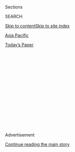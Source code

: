 <div id="app">

<div>

<div>

<div>

<div class="NYTAppHideMasthead css-1q2w90k e1suatyy0">

<div class="section css-ui9rw0 e1suatyy2">

<div class="css-eph4ug er09x8g0">

<div class="css-6n7j50">

</div>

<span class="css-1dv1kvn">Sections</span>

<div class="css-10488qs">

<span class="css-1dv1kvn">SEARCH</span>

</div>

[Skip to content](#site-content)[Skip to site index](#site-index)

</div>

<div id="masthead-section-label" class="css-1wr3we4 eaxe0e00">

[Asia
Pacific](https://www.nytimes.com/section/world/asia)

</div>

<div class="css-10698na e1huz5gh0">

</div>

</div>

<div id="masthead-bar-one" class="section hasLinks css-15hmgas e1csuq9d3">

<div class="css-uqyvli e1csuq9d0">

</div>

<div class="css-1uqjmks e1csuq9d1">

</div>

<div class="css-9e9ivx">

[](https://myaccount.nytimes.com/auth/login?response_type=cookie&client_id=vi)

</div>

<div class="css-1bvtpon e1csuq9d2">

[Today’s
Paper](https://www.nytimes.com/section/todayspaper)

</div>

</div>

</div>

</div>

<div data-aria-hidden="false">

<div id="site-content" data-role="main">

<div>

<div class="css-1aor85t" style="opacity:0.000000001;z-index:-1;visibility:hidden">

<div class="css-1hqnpie">

<div class="css-epjblv">

<span class="css-17xtcya">[Asia
Pacific](/section/world/asia)</span><span class="css-x15j1o">|</span><span class="css-fwqvlz">South
Korea to Shut Joint Factory Park, Kaesong, Over Nuclear Test and
Rocket</span>

</div>

<div class="css-k008qs">

<div class="css-1iwv8en">

<span class="css-18z7m18"></span>

<div>

</div>

</div>

<span class="css-1n6z4y">https://nyti.ms/1RoFDbK</span>

<div class="css-1705lsu">

<div class="css-4xjgmj">

<div class="css-4skfbu" data-role="toolbar" data-aria-label="Social Media Share buttons, Save button, and Comments Panel with current comment count" data-testid="share-tools">

  - 
  - 
  - 
  - 
    
    <div class="css-6n7j50">
    
    </div>

  - 
  - 

</div>

</div>

</div>

</div>

</div>

</div>

<div class="css-13pd83m">

</div>

<div id="top-wrapper" class="css-1sy8kpn">

<div id="top-slug" class="css-l9onyx">

Advertisement

</div>

[Continue reading the main
story](#after-top)

<div class="ad top-wrapper" style="text-align:center;height:100%;display:block;min-height:250px">

<div id="top" class="place-ad" data-position="top" data-size-key="top">

</div>

</div>

<div id="after-top">

</div>

</div>

<div id="sponsor-wrapper" class="css-1hyfx7x">

<div id="sponsor-slug" class="css-19vbshk">

Supported by

</div>

[Continue reading the main
story](#after-sponsor)

<div id="sponsor" class="ad sponsor-wrapper" style="text-align:center;height:100%;display:block">

</div>

<div id="after-sponsor">

</div>

</div>

<div class="css-1vkm6nb ehdk2mb0">

# South Korea to Shut Joint Factory Park, Kaesong, Over Nuclear Test and Rocket

</div>

<div class="css-79elbk" data-testid="photoviewer-wrapper">

<div class="css-z3e15g" data-testid="photoviewer-wrapper-hidden">

</div>

<div class="css-1a48zt4 ehw59r15" data-testid="photoviewer-children">

![<span class="css-16f3y1r e13ogyst0" data-aria-hidden="true">North
Korean employees at a factory in the border town of Kaesong, in
2013.</span><span class="css-cnj6d5 e1z0qqy90" itemprop="copyrightHolder"><span class="css-1ly73wi e1tej78p0">Credit...</span><span><span>Kim
Hong-Ji/Agence France-Presse — Getty
Images</span></span></span>](https://static01.nyt.com/images/2016/02/11/world/11Korea-web1/11Korea-web1-articleLarge.jpg?quality=75&auto=webp&disable=upscale)

</div>

</div>

<div class="css-xt80pu e12qa4dv0">

<div class="css-18e8msd">

<div class="css-vp77d3 epjyd6m0">

<div class="css-1baulvz">

By [<span class="css-1baulvz last-byline" itemprop="name">Choe
Sang-Hun</span>](http://www.nytimes.com/by/choe-sang-hun)

</div>

</div>

  - Feb. 10,
    2016

  - 
    
    <div class="css-4xjgmj">
    
    <div class="css-d8bdto" data-role="toolbar" data-aria-label="Social Media Share buttons, Save button, and Comments Panel with current comment count" data-testid="share-tools">
    
      - 
      - 
      - 
      - 
        
        <div class="css-6n7j50">
        
        </div>
    
      - 
      - 
    
    </div>
    
    </div>

</div>

</div>

<div class="section meteredContent css-1r7ky0e" name="articleBody" itemprop="articleBody">

<div class="css-1fanzo5 StoryBodyCompanionColumn">

<div class="css-53u6y8">

SEOUL, South Korea — South Korea said on Wednesday that it would shut
down an industrial complex that it runs jointly with North Korea, its
strongest retaliation yet for [the North’s recent nuclear
test](http://www.nytimes.com/2016/01/07/world/asia/north-korea-hydrogen-bomb-q-a.html "Times article.")
and its [launching of a long-range
rocket](http://www.nytimes.com/2016/02/07/world/asia/north-korea-moves-up-rocket-launching-plan.html "Times article.")
over the weekend.

In announcing the decision, Unification Minister Hong Yong-pyo said the
industrial complex in the North Korean border town of Kaesong, which
went into operation in 2004, had wound up providing funds for the
North’s weapons programs.

Mr. Hong, the South’s point man for negotiations on the North, said
South Korea had informed Pyongyang of its decision and asked it to help
the 184 South Korean factory managers at the complex to cross the border
safely and return home.

Although the Kaesong complex was [temporarily shut down in
2013](http://www.nytimes.com/2013/04/09/world/asia/north-korea.html "Times article."),
it was the North that initiated the closing, by pulling out its workers
to protest joint South Korean-American military drills. The South
responded by withdrawing its managers.

</div>

</div>

<div class="css-1fanzo5 StoryBodyCompanionColumn">

<div class="css-53u6y8">

Wednesday’s action was the first time the South unilaterally closed the
complex. And by officially identifying the factory park as a source of
cash for the North’s nuclear program, the South seemed to indicate that
the shutdown was permanent.

There was no immediate public response from North Korea.

The South’s announcement came as the United States and its allies were
trying to persuade the United Nations Security Council to impose
stronger sanctions against the North. South Korea and the United States
have also said they will impose unilateral sanctions.

<div class="css-79elbk" data-testid="photoviewer-wrapper">

<div class="css-z3e15g" data-testid="photoviewer-wrapper-hidden">

</div>

<div class="css-1a48zt4 ehw59r15" data-testid="photoviewer-children">

<div class="css-zgakxe erfvjey0">

<span class="css-1ly73wi e1tej78p0">Image</span>

<div class="css-zjzyr8">

<div data-testid="lazyimage-container" style="height:580px">

</div>

</div>

</div>

<span class="css-16f3y1r e13ogyst0" data-aria-hidden="true">Hong
Yong-pyo, the South Korean unification minister, on
Wednesday.</span><span class="css-cnj6d5 e1z0qqy90" itemprop="copyrightHolder"><span class="css-1ly73wi e1tej78p0">Credit...</span><span>Kim
Jin-A/NEWSIS, via Associated Press</span></span>

</div>

</div>

“We cannot stop North Korea’s nuclear and missile programs with the
existing methods of response,” Mr. Hong said in a nationally televised
statement. “We need to act strongly together with the international
community to ensure that North Korea pay a price, and we need to take
special actions to leave the North with no option but to give up its
nuclear program and change.”

Mr. Hong said the Kaesong factory park had been an important source of
cash for the North Korean government. He said North Korea had earned
more than $560 million in wages for its workers there, including $120
million last year. Businesses and the government from the South have
also invested $852 million in factories, roads and other facilities
there.

</div>

</div>

<div class="css-1fanzo5 StoryBodyCompanionColumn">

<div class="css-53u6y8">

“In the end, it appears that the money was used not for the peace the
international community wanted but to advance the North’s nuclear
weapons and long-range missiles,” he said.

</div>

</div>

![<span class="css-16f3y1r e13ogyst0">After North Korea’s long-range
rocket launch last weekend, Hong Yong-Pyo, South Korea's unification
minister, announced the suspension of operations at the countries’ joint
factory
park.</span><span class="css-cch8ym"><span class="css-1dv1kvn">Credit</span><span class="css-cnj6d5 e1z0qqy90" itemprop="copyrightHolder"><span class="css-1ly73wi e1tej78p0">Credit...</span><span>Yonhap/European
Pressphoto
Agency</span></span></span>](https://static01.nyt.com/images/2016/02/11/world/11Korea-video/11Korea-video-videoSixteenByNine1050.jpg)

<div class="css-1fanzo5 StoryBodyCompanionColumn">

<div class="css-53u6y8">

On Jan. 6, [North Korea conducted its fourth nuclear
test](http://www.nytimes.com/2016/01/06/world/asia/north-korea-hydrogen-bomb-test.html "Times article."),
which it claimed was of a hydrogen bomb, and on Sunday, it launched a
satellite into orbit using a long-range rocket. Both actions were in
defiance of Security Council resolutions banning the North from pursuing
nuclear arms or ballistic missile technology.

The conservative South Korean government of President Park Geun-hye has
responded by resuming propaganda broadcasts along the border and,
despite China’s opposition, agreeing to negotiate the deployment of an
American missile defense system on its territory.

But Ms. Park’s conservative supporters have been urging her to go
further by shutting down Kaesong, the only industrial complex in North
Korea that is jointly operated with investors from outside the country.

The Kaesong factory park began more than a decade ago as an experiment:
combining South Korean manufacturing skills with cheap North Korea
labor. It was the most important of a number of cooperative projects
begun during a period of reconciliation between the Koreas, when the
South hoped that increased economic exchanges would help ease mutual
mistrust and, eventually, lead to the reunification of the divided
Korean Peninsula.

But most of those projects, like a joint tourism venture at Diamond
Mountain in southeast North Korea, have been abandoned during the past
eight years, as the North’s continuing nuclear arms development and
occasional armed provocations, like the [shelling of a South Korean
island](http://www.nytimes.com/2010/11/24/world/asia/24korea.html "Times article.")
in 2010, have soured many South Koreans on the prospect of better
relations.

</div>

</div>

<div class="css-1fanzo5 StoryBodyCompanionColumn">

<div class="css-53u6y8">

Kaesong was the last of those joint projects still functioning and the
most important symbol of inter-Korean good will. Streams of cars and
trucks going to and from the complex crossed the otherwise tightly
sealed border daily, carrying South Korean factory managers into the
North and manufactured goods into the South. More than 45,000 North
Koreans worked for 123 South Korean-owned factories at Kaesong last
year, producing more than $515 million worth of textiles, electronic
parts and other labor-intensive goods, according to the South Korean
government.

But the wages, paid in American dollars, did not go directly to the
North Korean workers. Instead, the Pyongyang government took the bulk of
the cash, with the workers getting just a small fraction of their wages
in the local currency, according to South Korean officials here.
Conservative South Koreans and some American policy makers have long
feared that proceeds from Kaesong have benefited the North’s nuclear
arms program.

Until now, Kaesong had continued to operate despite such misgivings. Its
operations [were suspended for five
months](http://www.nytimes.com/2013/05/04/world/asia/last-south-koreans-leave-industrial-park-in-north.html "Times article.")
after the North’s third nuclear test in 2013, but they eventually
resumed, with the Koreas agreeing to ensure that the complex would not
be affected by “political situations under any circumstance.”

Mr. Hong, the unification minister, said on Wednesday that the South had
needed to take drastic action. He said the North’s nuclear ambitions, if
left unchecked, could set off a “nuclear domino effect” in the region,
with other countries pursuing their own arms programs in response to the
North’s.

South Koreans who have argued for keeping Kaesong open said that cutting
off trade with the North would only weaken Seoul’s economic leverage and
push Pyongyang closer to China. South Korea was once a major trading
partner of the North, but almost all of the isolated country’s trade now
goes through China, which has resisted appeals from Seoul and Washington
to use its influence to curb the North’s nuclear ambitions.

Cheong Seong-chang, a senior analyst at the Sejong Institute in South
Korea, said the shutdown of Kaesong was “the worst possible option” for
the South. Economically, he said, it would do the North less harm than
Seoul hoped, because the North could earn more cash by sending the same
skilled North Korean workers to China. “When you look at the South
Korean government’s policies since the North’s nuclear test, you cannot
help thinking that it is reacting emotionally,” Mr. Cheong said.

The Kaesong complex had been closed since Sunday for the Lunar New Year
holiday; the South’s announcement means it will not reopen on Thursday
as planned. Most of the roughly 500 South Korean managers based at the
complex are home for the holiday, but 184 are still in Kaesong, South
Korean officials said.

</div>

</div>

</div>

<div>

</div>

<div>

</div>

<div>

</div>

<div>

<div id="bottom-wrapper" class="css-1ede5it">

<div id="bottom-slug" class="css-l9onyx">

Advertisement

</div>

[Continue reading the main
story](#after-bottom)

<div id="bottom" class="ad bottom-wrapper" style="text-align:center;height:100%;display:block;min-height:90px">

</div>

<div id="after-bottom">

</div>

</div>

</div>

</div>

</div>

## Site Index

<div>

</div>

## Site Information Navigation

  - [© <span>2020</span> <span>The New York Times
    Company</span>](https://help.nytimes.com/hc/en-us/articles/115014792127-Copyright-notice)

<!-- end list -->

  - [NYTCo](https://www.nytco.com/)
  - [Contact
    Us](https://help.nytimes.com/hc/en-us/articles/115015385887-Contact-Us)
  - [Work with us](https://www.nytco.com/careers/)
  - [Advertise](https://nytmediakit.com/)
  - [T Brand Studio](http://www.tbrandstudio.com/)
  - [Your Ad
    Choices](https://www.nytimes.com/privacy/cookie-policy#how-do-i-manage-trackers)
  - [Privacy](https://www.nytimes.com/privacy)
  - [Terms of
    Service](https://help.nytimes.com/hc/en-us/articles/115014893428-Terms-of-service)
  - [Terms of
    Sale](https://help.nytimes.com/hc/en-us/articles/115014893968-Terms-of-sale)
  - [Site
    Map](https://spiderbites.nytimes.com)
  - [Help](https://help.nytimes.com/hc/en-us)
  - [Subscriptions](https://www.nytimes.com/subscription?campaignId=37WXW)

</div>

</div>

</div>

</div>
